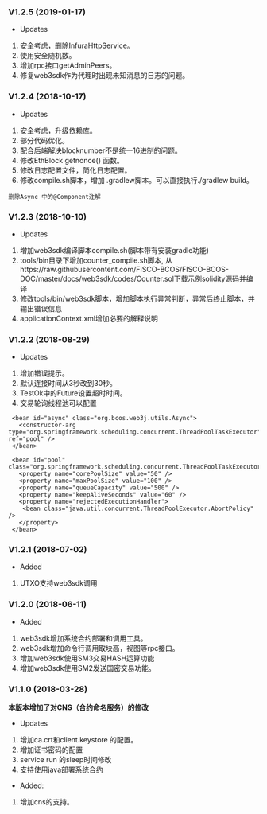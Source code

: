 ### V1.2.5 (2019-01-17)
* Updates

1. 安全考虑，删除InfuraHttpService。
2. 使用安全随机数。
3. 增加rpc接口getAdminPeers。
4. 修复web3sdk作为代理时出现未知消息的日志的问题。

### V1.2.4 (2018-10-17)
* Updates

1. 安全考虑，升级依赖库。
2. 部分代码优化。
3. 配合后端解决blocknumber不是统一16进制的问题。
4. 修改EthBlock getnonce() 函数。
5. 修改日志配置文件，简化日志配置。
6. 修改compile.sh脚本，增加 .gradlew脚本。可以直接执行./gradlew build。
```
删除Async 中的@Component注解

```

### V1.2.3 (2018-10-10)
* Updates

1. 增加web3sdk编译脚本compile.sh(脚本带有安装gradle功能)
2. tools/bin目录下增加counter_compile.sh脚本, 从https://raw.githubusercontent.com/FISCO-BCOS/FISCO-BCOS-DOC/master/docs/web3sdk/codes/Counter.sol下载示例solidity源码并编译
3. 修改tools/bin/web3sdk脚本，增加脚本执行异常判断，异常后终止脚本，并输出错误信息
4. applicationContext.xml增加必要的解释说明

### V1.2.2 (2018-08-29)

* Updates

1. 增加错误提示。
2. 默认连接时间从3秒改到30秒。
3. TestOk中的Future设置超时时间。
4. 交易轮询线程池可以配置
```
 <bean id="async" class="org.bcos.web3j.utils.Async">
   <constructor-arg type="org.springframework.scheduling.concurrent.ThreadPoolTaskExecutor" ref="pool" />
 </bean>

 <bean id="pool" class="org.springframework.scheduling.concurrent.ThreadPoolTaskExecutor">
   <property name="corePoolSize" value="50" />
   <property name="maxPoolSize" value="100" />
   <property name="queueCapacity" value="500" />
   <property name="keepAliveSeconds" value="60" />
   <property name="rejectedExecutionHandler">
    <bean class="java.util.concurrent.ThreadPoolExecutor.AbortPolicy" />
   </property>
 </bean>
```

### V1.2.1 (2018-07-02)

* Added

1. UTXO支持web3sdk调用

### V1.2.0 (2018-06-11)  

* Added
1. web3sdk增加系统合约部署和调用工具。
2. web3sdk增加命令行调用取块高，视图等rpc接口。
3. 增加web3sdk使用SM3交易HASH运算功能
4. 增加web3sdk使用SM2发送国密交易功能。
### V1.1.0 (2018-03-28)  
**本版本增加了对CNS（合约命名服务）的修改**
* Updates  
1. 增加ca.crt和client.keystore 的配置。
2. 增加证书密码的配置
3. service run 的sleep时间修改
4. 支持使用java部署系统合约
* Added:
1. 增加cns的支持。
